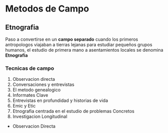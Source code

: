 # Metodos de Campo
## Etnografia

Paso a convertirse en un **campo separado** cuando los primeros antropologos viajaban a tierras lejanas para estudiar pequeños grupos humanos, el estudio de primera mano a asentamientos locales se denomina **Etnografia**
### Tecnicas de campo

 1. Observacion directa
 2. Conversaciones y entrevistas
 3. El metodo genealogico
 4. Informates Clave
 5. Entrevistas en profundidad y historias de vida
 6. Emic y Etic
 7. Etnografia centrada en el estudio de problemas Concretos
 8. Investigacion Longitudinal
  - Observacion Directa
	  
<!--stackedit_data:
eyJoaXN0b3J5IjpbLTEyMDIxMzUxMzAsMzA0ODYwNTAsMTg0Nj
gyNzE5NSwtMTE2MzA5NjgyMywtMTczNDYxMzQ3MCwtMjM0NjM0
MzgwXX0=
-->
